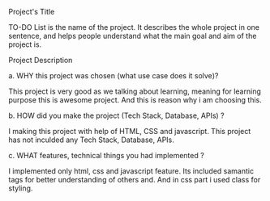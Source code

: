 Project's Title

TO-DO List is the name of the project. It describes the whole project in one sentence, and helps people understand what the main goal and aim of the project is.

Project Description

a. WHY this project was chosen (what use case does it solve)?

This project is very good as we talking about learning, meaning for learning purpose this is awesome project. And this is reason why i am choosing this.

b. HOW did you make the project (Tech Stack, Database, APIs) ?

I making this project with help of HTML, CSS and javascript. This project has not inculded any Tech Stack, Database, APIs.

c. WHAT features, technical things you had implemented ?

I implemented only html, css and javascript feature. Its included samantic tags for better understanding of others and. And in css part i used class for styling.
